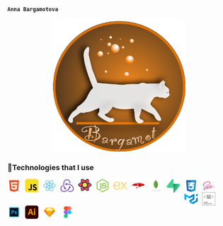 **`Anna Bargamotova`**

<div align="center">
<!-- ![logo](/logo/Cat_logo.png) -->
  <img src="/logo/Cat_logo.png" width="300" height="300"/>
</div>


### 🧰Technologies that I use 


  <img align="left" alt="sign" width="30" style="padding-right:10px" src="/icons/html.svg"/>
  <img align="left" alt="sign" width="30" style="padding-right:10px" src="/icons/javascript.svg"/>
  <img align="left" alt="sign" width="30" style="padding-right:10px" src="/icons/react.svg"/>
  <img align="left" alt="sign" width="30" style="padding-right:10px" src="/icons/redux.svg"/>
  <img align="left" alt="sign" width="30" style="padding-right:10px" src="/icons/react-query.svg"/>
  

  <img align="left" alt="sign" width="30" style="padding-right:10px" src="/icons/nodejs.svg"/>
  <img align="left" alt="sign" width="30" style="padding-right:10px" src="/icons/express.svg"/>
  <img align="left" alt="sign" width="30" style="padding-right:10px" src="/icons/mongoose.svg"/>
  <img align="left" alt="sign" width="30" style="padding-right:10px" src="/icons/mongo.svg"/>
  <img align="left" alt="sign" width="30" style="padding-right:10px" src="/icons/supabase.svg"/>
  

  <img align="left" alt="sign" width="30" style="padding-right:10px" src="/icons/css.svg"/>
  <img align="left" alt="sign" width="30" style="padding-right:10px" src="/icons/sass.svg"/>
  <img align="left" alt="sign" width="30" style="padding-right:10px" src="/icons/materialui.svg"/>
  <img align="left" alt="sign" width="30" style="padding-right:10px" src="/icons/styled.svg"/>
  

  <img align="left" alt="sign" width="30" style="padding-right:10px" src="/icons/photoshop.svg"/>
  <img align="left" alt="sign" width="30" style="padding-right:10px" src="/icons/adobe.svg"/>
  <img align="left" alt="sign" width="30" style="padding-right:10px" src="/icons/sketch.svg"/>
  <img align="left" alt="sign" width="30" style="padding-right:10px" src="/icons/figma.svg"/>
<br/>
<!--
**Bargamotova/Bargamotova** is a ✨ _special_ ✨ repository because its `README.md` (this file) appears on your GitHub profile.

Here are some ideas to get you started:

- 🔭 I’m currently working on ...
- 🌱 I’m currently learning ...
- 👯 I’m looking to collaborate on ...
- 🤔 I’m looking for help with ...
- 💬 Ask me about ...
- 📫 How to reach me: ...
- 😄 Pronouns: ...
- ⚡ Fun fact: ...
-->
